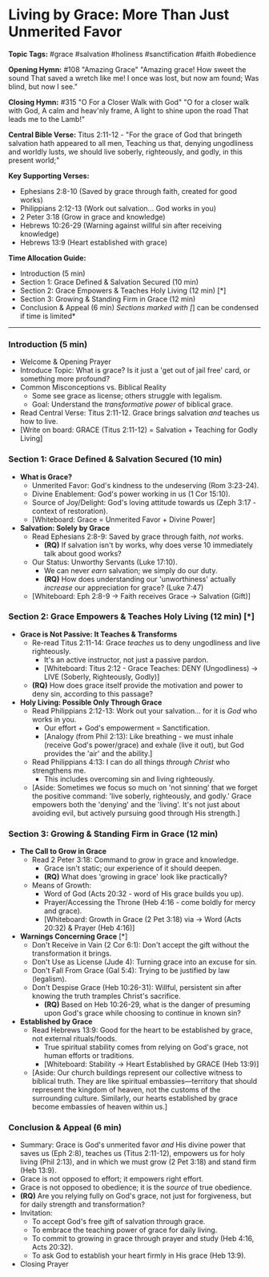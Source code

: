# Living by Grace: More Than Just Unmerited Favor

**Topic Tags:** #grace #salvation #holiness #sanctification #faith #obedience

**Opening Hymn:** #108 "Amazing Grace" "Amazing grace! How sweet the sound That
saved a wretch like me! I once was lost, but now am found; Was blind, but now I
see."

**Closing Hymn:** #315 "O For a Closer Walk with God" "O for a closer walk with
God, A calm and heav'nly frame, A light to shine upon the road That leads me to
the Lamb!"

**Central Bible Verse:** Titus 2:11-12 - "For the grace of God that bringeth
salvation hath appeared to all men, Teaching us that, denying ungodliness and
worldly lusts, we should live soberly, righteously, and godly, in this present
world;"

**Key Supporting Verses:**

- Ephesians 2:8-10 (Saved by grace through faith, created for good works)
- Philippians 2:12-13 (Work out salvation... God works in you)
- 2 Peter 3:18 (Grow in grace and knowledge)
- Hebrews 10:26-29 (Warning against willful sin after receiving knowledge)
- Hebrews 13:9 (Heart established with grace)

**Time Allocation Guide:**

- Introduction (5 min)
- Section 1: Grace Defined & Salvation Secured (10 min)
- Section 2: Grace Empowers & Teaches Holy Living (12 min) [*]
- Section 3: Growing & Standing Firm in Grace (12 min)
- Conclusion & Appeal (6 min) _Sections marked with [_] can be condensed if time
  is limited\*

---

### Introduction (5 min)

- Welcome & Opening Prayer
- Introduce Topic: What is grace? Is it just a 'get out of jail free' card, or
  something more profound?
- Common Misconceptions vs. Biblical Reality
  - Some see grace as license; others struggle with legalism.
  - Goal: Understand the _transformative power_ of biblical grace.
- Read Central Verse: Titus 2:11-12. Grace brings salvation _and_ teaches us how
  to live.
- [Write on board: GRACE (Titus 2:11-12) = Salvation + Teaching for Godly
  Living]

### Section 1: Grace Defined & Salvation Secured (10 min)

- **What is Grace?**
  - Unmerited Favor: God's kindness to the undeserving (Rom 3:23-24).
  - Divine Enablement: God's power working in us (1 Cor 15:10).
  - Source of Joy/Delight: God's loving attitude towards us (Zeph 3:17 - context
    of restoration).
  - [Whiteboard: Grace = Unmerited Favor + Divine Power]
- **Salvation: Solely by Grace**
  - Read Ephesians 2:8-9: Saved by grace through faith, _not_ works.
    - **(RQ)** If salvation isn't by works, why does verse 10 immediately talk
      about good works?
  - Our Status: Unworthy Servants (Luke 17:10).
    - We can never _earn_ salvation; we simply do our duty.
    - **(RQ)** How does understanding our 'unworthiness' actually _increase_ our
      appreciation for grace? (Luke 7:47)
  - [Whiteboard: Eph 2:8-9 -> Faith receives Grace -> Salvation (Gift)]

### Section 2: Grace Empowers & Teaches Holy Living (12 min) [*]

- **Grace is Not Passive: It Teaches & Transforms**
  - Re-read Titus 2:11-14: Grace _teaches_ us to deny ungodliness and live
    righteously.
    - It's an active instructor, not just a passive pardon.
    - [Whiteboard: Titus 2:12 - Grace Teaches: DENY (Ungodliness) -> LIVE
      (Soberly, Righteously, Godly)]
  - **(RQ)** How does grace itself provide the motivation and power to deny sin,
    according to this passage?
- **Holy Living: Possible Only Through Grace**
  - Read Philippians 2:12-13: Work out your salvation... for it is _God_ who
    works in you.
    - Our effort + God's empowerment = Sanctification.
    - [Analogy (from Phil 2:13): Like breathing - we must inhale (receive God's
      power/grace) and exhale (live it out), but God provides the 'air' and the
      ability.]
  - Read Philippians 4:13: I can do all things _through Christ_ who strengthens
    me.
    - This includes overcoming sin and living righteously.
  - [Aside: Sometimes we focus so much on 'not sinning' that we forget the
    positive command: 'live soberly, righteously, and godly.' Grace empowers
    both the 'denying' and the 'living'. It's not just about avoiding evil, but
    actively pursuing good through His strength.]

### Section 3: Growing & Standing Firm in Grace (12 min)

- **The Call to Grow in Grace**
  - Read 2 Peter 3:18: Command to _grow_ in grace and knowledge.
    - Grace isn't static; our experience of it should deepen.
    - **(RQ)** What does 'growing in grace' look like practically?
  - Means of Growth:
    - Word of God (Acts 20:32 - word of His grace builds you up).
    - Prayer/Accessing the Throne (Heb 4:16 - come boldly for mercy and grace).
    - [Whiteboard: Growth in Grace (2 Pet 3:18) via -> Word (Acts 20:32) &
      Prayer (Heb 4:16)]
- **Warnings Concerning Grace** [*]
  - Don't Receive in Vain (2 Cor 6:1): Don't accept the gift without the
    transformation it brings.
  - Don't Use as License (Jude 4): Turning grace into an excuse for sin.
  - Don't Fall From Grace (Gal 5:4): Trying to be justified by law (legalism).
  - Don't Despise Grace (Heb 10:26-31): Willful, persistent sin after knowing
    the truth tramples Christ's sacrifice.
    - **(RQ)** Based on Heb 10:26-29, what is the danger of presuming upon God's
      grace while choosing to continue in known sin?
- **Established by Grace**
  - Read Hebrews 13:9: Good for the heart to be established by grace, not
    external rituals/foods.
    - True spiritual stability comes from relying on God's grace, not human
      efforts or traditions.
    - [Whiteboard: Stability -> Heart Established by GRACE (Heb 13:9)]
  - [Aside: Our church buildings represent our collective witness to biblical
    truth. They are like spiritual embassies—territory that should represent the
    kingdom of heaven, not the customs of the surrounding culture. Similarly,
    our hearts established by grace become embassies of heaven within us.]

### Conclusion & Appeal (6 min)

- Summary: Grace is God's unmerited favor _and_ His divine power that saves us
  (Eph 2:8), teaches us (Titus 2:11-12), empowers us for holy living (Phil
  2:13), and in which we must grow (2 Pet 3:18) and stand firm (Heb 13:9).
- Grace is not opposed to effort; it empowers right effort.
- Grace is not opposed to obedience; it is the _source_ of true obedience.
- **(RQ)** Are you relying fully on God's grace, not just for forgiveness, but
  for daily strength and transformation?
- Invitation:
  - To accept God's free gift of salvation through grace.
  - To embrace the teaching power of grace for daily living.
  - To commit to growing in grace through prayer and study (Heb 4:16, Acts
    20:32).
  - To ask God to establish your heart firmly in His grace (Heb 13:9).
- Closing Prayer

